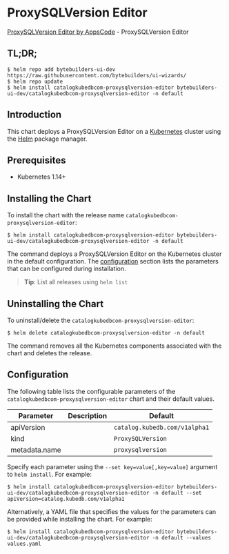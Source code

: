 # ProxySQLVersion Editor

[ProxySQLVersion Editor by AppsCode](https://byte.builders) - ProxySQLVersion Editor

## TL;DR;

```console
$ helm repo add bytebuilders-ui-dev https://raw.githubusercontent.com/bytebuilders/ui-wizards/
$ helm repo update
$ helm install catalogkubedbcom-proxysqlversion-editor bytebuilders-ui-dev/catalogkubedbcom-proxysqlversion-editor -n default
```

## Introduction

This chart deploys a ProxySQLVersion Editor on a [Kubernetes](http://kubernetes.io) cluster using the [Helm](https://helm.sh) package manager.

## Prerequisites

- Kubernetes 1.14+

## Installing the Chart

To install the chart with the release name `catalogkubedbcom-proxysqlversion-editor`:

```console
$ helm install catalogkubedbcom-proxysqlversion-editor bytebuilders-ui-dev/catalogkubedbcom-proxysqlversion-editor -n default
```

The command deploys a ProxySQLVersion Editor on the Kubernetes cluster in the default configuration. The [configuration](#configuration) section lists the parameters that can be configured during installation.

> **Tip**: List all releases using `helm list`

## Uninstalling the Chart

To uninstall/delete the `catalogkubedbcom-proxysqlversion-editor`:

```console
$ helm delete catalogkubedbcom-proxysqlversion-editor -n default
```

The command removes all the Kubernetes components associated with the chart and deletes the release.

## Configuration

The following table lists the configurable parameters of the `catalogkubedbcom-proxysqlversion-editor` chart and their default values.

|   Parameter   | Description |            Default            |
|---------------|-------------|-------------------------------|
| apiVersion    |             | `catalog.kubedb.com/v1alpha1` |
| kind          |             | `ProxySQLVersion`             |
| metadata.name |             | `proxysqlversion`             |


Specify each parameter using the `--set key=value[,key=value]` argument to `helm install`. For example:

```console
$ helm install catalogkubedbcom-proxysqlversion-editor bytebuilders-ui-dev/catalogkubedbcom-proxysqlversion-editor -n default --set apiVersion=catalog.kubedb.com/v1alpha1
```

Alternatively, a YAML file that specifies the values for the parameters can be provided while
installing the chart. For example:

```console
$ helm install catalogkubedbcom-proxysqlversion-editor bytebuilders-ui-dev/catalogkubedbcom-proxysqlversion-editor -n default --values values.yaml
```
